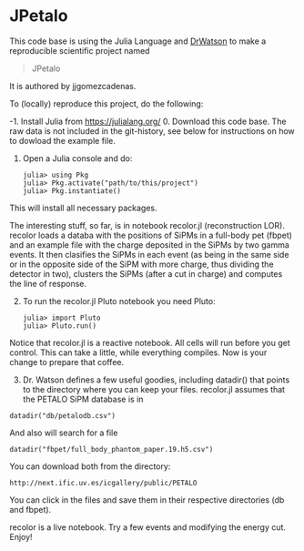 # JPetalo

This code base is using the Julia Language and [DrWatson](https://juliadynamics.github.io/DrWatson.jl/stable/)
to make a reproducible scientific project named
> JPetalo

It is authored by jjgomezcadenas.

To (locally) reproduce this project, do the following:

-1. Install Julia from https://julialang.org/ 
0.  Download this code base. The raw data is not included in the
   git-history, see below for instructions on how to dowload the example file.
   
1. Open a Julia console and do:
   ```
   julia> using Pkg
   julia> Pkg.activate("path/to/this/project")
   julia> Pkg.instantiate()
   ```

This will install all necessary packages.

The interesting stuff, so far, is in notebook recolor.jl (reconstruction LOR). recolor loads a databa with the positions of SiPMs in a full-body pet (fbpet) and an example file with the charge deposited in the SiPMs by
two gamma events. It then clasifies the SiPMs in each event (as being in the same side or in the opposite side
of the SiPM with more charge, thus dividing the detector in two), clusters the SiPMs (after a cut in charge) and
computes the line of response. 

2. To run the recolor.jl Pluto notebook you need Pluto:
   ```
   julia> import Pluto
   julia> Pluto.run()
   ```

Notice that recolor.jl is a reactive notebook. All cells will run before you get control.
This can take a little, while everything compiles. Now is your change to prepare that coffee.

3. Dr. Watson defines a few useful goodies, including datadir() that points to the directory where you
can keep your files. recolor.jl assumes that the PETALO SiPM database is in
```
datadir("db/petalodb.csv")
```
And also will search for a file
```
datadir("fbpet/full_body_phantom_paper.19.h5.csv")
```

You can download both from the directory:
```
http://next.ific.uv.es/icgallery/public/PETALO
```

You can click in the files and save them in their respective directories (db and fbpet).

recolor is a live notebook. Try a few events and modifying the energy cut. Enjoy!



